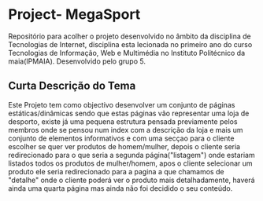# Project- MegaSport

Repositório para acolher o projeto desenvolvido no âmbito da disciplina de Tecnologias de Internet, disciplina esta lecionada no primeiro ano do curso Tecnologias de Informação,
Web e Multimédia no Instituto Politécnico da maia(IPMAIA). Desenvolvido pelo grupo 5.

## Curta Descrição do Tema

Este Projeto tem como objectivo desenvolver um conjunto de páginas estáticas/dinâmicas sendo que estas páginas vão representar uma loja de desporto, existe já uma pequena estrutura pensada previamente pelos membros onde se pensou num index com a descrição da loja e mais um conjunto de elementos informativos e com uma secçao para o cliente escolher se quer ver produtos de homem/mulher, depois o cliente seria redirecionado para o que seria a segunda página("listagem") onde estariam listados todos os produtos de mulher/homem, apos o cliente selecionar um produto ele seria redirecionado para a pagina a que chamamos de "detalhe" onde o cliente poderá ver o produto mais detalhadamente, haverá ainda uma quarta página mas ainda não foi decidido o seu conteúdo.
